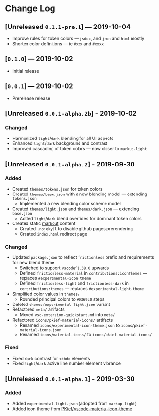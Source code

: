 ﻿# Change Log

<!--
All notable changes to the "experimental-theme" extension will be documented in this file.

Check [Keep a Changelog](http://keepachangelog.com/) for recommendations on how to structure this file.
 -->

## [Unreleased `0.1.1-pre.1`] — 2019-10-04

- Improve rules for token colors — `jsdoc`, and `json` and `html` mostly
- Shorten color definitions — ie `#xxx` and `#xxxx`

## [`0.1.0`] — 2019-10-02

- Initial release

## [`0.0.1`] — 2019-10-02

- Prerelease release

## [Unreleased `0.0.1-alpha.2b`] - 2019-10-02

### Changed

- Harmonized `light`/`dark` blending for all UI aspects
- Enhanced `light`/`dark` background and contrast
- Improved cascading of token colors — now closer to `markup-light`

## [Unreleased `0.0.1-alpha.2`] - 2019-09-30

### Added

- Created `themes/tokens.json` for token colors
- Created `themes/base.json` with a new blending model — extending `tokens.json`
  - Implemented a new blending color scheme model
- Created `themes/light.json` and `themes/dark.json` — extending `base.json`
  - Added `light`/`dark` blend overrides for dominant token colors
- Created static [markout](smotaal.io/markout) content
  - Created `.nojekyll` to disable github pages prerendering
  - Created `index.html` redirect page

### Changed

- Updated `package.json` to reflect `frictionless` prefix and requirements for new blend theme
  - Switched to support `vscode^1.38.0` upwards
  - Defined `frictionless-material` in `contributions:iconThemes` — replaces `#experimental-icon-theme`
  - Defined `frictionless-light` and `frictionless-dark` in `contributions:themes` — replaces `#experimental-light-theme`
- Simplified color values in `themes/`
  - Rounded principal colors to `#0369c0` steps
- Deleted `themes/experimental-light.json` variant
- Refactored `meta/` artifacts
  - Moved `vsc-extension-quickstart.md` into `meta/`
- Refactored `icons/pkief-material-icons/` artifacts
  - Renamed `icons/experimental-icon-theme.json` to `icons/pkief-material-icons.json`
  - Renamed `icons/material-icons/` to `icons/pkief-material-icons/`

### Fixed

- Fixed `dark` contrast for `<kbd>` elements
- Fixed `light`/`dark` active line number element vibrance

## [Unreleased `0.0.1-alpha.1`] - 2019-03-30

### Added

- Added `experimental-light.json` (adopted from `markup-light`)
- Added icon theme from [PKief/vscode-material-icon-theme](https://github.com/PKief/vscode-material-icon-theme)
